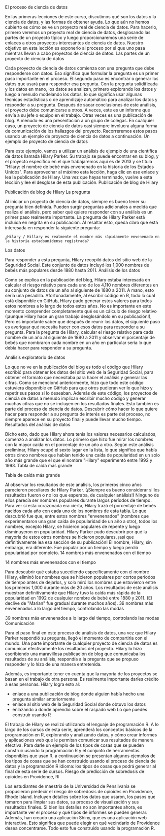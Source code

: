 El proceso de ciencia de datos

En las primeras lecciones de este curso, discutimos qué son los datos y la ciencia de datos, y las formas de obtener ayuda. Lo que aún no hemos cubierto es cómo se ve un proyecto real de ciencia de datos. Para hacerlo, primero veremos un proyecto real de ciencia de datos, desglosando las partes de un proyecto típico y luego proporcionaremos una serie de enlaces a otros proyectos interesantes de ciencia de datos. Nuestro objetivo en esta lección es exponerlo al proceso por el que uno pasa mientras llevan a cabo proyectos de ciencia de datos.
Las partes de un proyecto de ciencia de datos

Cada proyecto de ciencia de datos comienza con una pregunta que debe responderse con datos. Eso significa que formular la pregunta es un primer paso importante en el proceso. El segundo paso es encontrar o generar los datos que usará para responder esa pregunta. Con la pregunta solidificada y los datos en mano, los datos se analizan, primero explorando los datos y luego a menudo modelando los datos, lo que significa usar algunas técnicas estadísticas o de aprendizaje automático para analizar los datos y responder a su pregunta. Después de sacar conclusiones de este análisis, el proyecto debe comunicarse a otros. A veces, este es un informe que envía a su jefe o equipo en el trabajo. Otras veces es una publicación de blog. A menudo es una presentación a un grupo de colegas. En cualquier caso, un proyecto de ciencia de datos casi siempre involucra alguna forma de comunicación de los hallazgos del proyecto. Recorreremos estos pasos usando un ejemplo de proyecto de ciencia de datos a continuación.
Un ejemplo de proyecto de ciencia de datos

Para este ejemplo, vamos a utilizar un análisis de ejemplo de una científica de datos llamada Hilary Parker. Su trabajo se puede encontrar en su blog, y el proyecto específico en el que trabajaremos aquí es de 2013 y se titula "Hilary: el nombre de bebé más envenenado en la historia de los Estados Unidos". Para aprovechar al máximo esta lección, haga clic en ese enlace y lea la publicación de Hilary. Una vez que hayas terminado, vuelve a esta lección y lee el desglose de esta publicación.
Publicación de blog de Hilary

Publicación de blog de Hilary
La pregunta

Al iniciar un proyecto de ciencia de datos, siempre es bueno tener su pregunta bien definida. Pueden surgir preguntas adicionales a medida que realiza el análisis, pero saber qué quiere responder con su análisis es un primer paso realmente importante. La pregunta de Hilary Parker está incluida en negrita en su publicación. Al resaltar esto, queda claro que está interesada en responder la siguiente pregunta:

    ¿Hilary / Hillary es realmente el nombre más rápidamente envenenado en la historia estadounidense registrada?

Los datos

Para responder a esta pregunta, Hilary recopiló datos del sitio web de la Seguridad Social. Este conjunto de datos incluyó los 1,000 nombres de bebés más populares desde 1880 hasta 2011.
Análisis de los datos

Como se explica en la publicación del blog, Hilary estaba interesada en calcular el riesgo relativo para cada uno de los 4,110 nombres diferentes en su conjunto de datos de un año al siguiente de 1880 a 2011. A mano, esto sería una pesadilla. Afortunadamente, al escribir código en R, todo lo cual está disponible en GitHub, Hilary pudo generar estos valores para todos estos nombres a lo largo de todos estos años. No es importante en este momento comprender completamente qué es un cálculo de riesgo relativo (¡aunque Hilary hace un gran trabajo desglosándolo en su publicación!), Pero es importante saber que después de reunir los datos, el siguiente paso es averiguar qué necesita hacer con esos datos para responder a su pregunta. Para la pregunta de Hilary, calcular el riesgo relativo para cada nombre de un año al siguiente de 1880 a 2011 y observar el porcentaje de bebés que nombraron cada nombre en un año en particular sería lo que debía hacer para responder a su pregunta.


Análisis exploratorio de datos

Lo que no ve en la publicación del blog es todo el código que Hilary escribió para obtener los datos del sitio web de la Seguridad Social, para obtener el formato que necesitaba para hacer el análisis y generar las cifras. Como se mencionó anteriormente, hizo que todo este código estuviera disponible en GitHub para que otros pudieran ver lo que hizo y repetir sus pasos si lo deseaban. Además de este código, los proyectos de ciencia de datos a menudo implican escribir mucho código y generar muchas cifras que no se incluyen en los resultados finales. Esto también es parte del proceso de ciencia de datos. Descubrir cómo hacer lo que quiere hacer para responder a su pregunta de interés es parte del proceso, no siempre aparece en su proyecto final y puede llevar mucho tiempo.
Resultados del análisis de datos

Dicho esto, dado que Hilary ahora tenía los valores necesarios calculados, comenzó a analizar los datos. Lo primero que hizo fue mirar los nombres con la mayor caída en el porcentaje de un año a otro. Según este análisis preliminar, Hilary ocupó el sexto lugar en la lista, lo que significa que había otros cinco nombres que habían tenido una caída de popularidad en un solo año más grande que el que el nombre "Hilary" experimentó entre 1992 y 1993.
Tabla de caída más grande

Tabla de caída más grande

Al observar los resultados de este análisis, los primeros cinco años parecieron peculiares de Hilary Parker. (¡Siempre es bueno considerar si los resultados fueron o no los que esperaba, de cualquier análisis!) Ninguno de ellos parecía ser nombres populares durante largos períodos de tiempo. Para ver si esta corazonada era cierta, Hilary trazó el porcentaje de bebés nacidos cada año con cada uno de los nombres de esta tabla. Lo que descubrió fue que, entre estos nombres "envenenados" (nombres que experimentaron una gran caída de popularidad de un año a otro), todos los nombres, excepto Hilary, se hicieron populares de repente y luego disminuyeron en popularidad. Hilary Parker pudo descubrir por qué la mayoría de estos otros nombres se hicieron populares, ¡así que definitivamente lea esa sección de su publicación! El nombre, Hilary, sin embargo, era diferente. Fue popular por un tiempo y luego perdió popularidad por completo.
14 nombres más envenenados con el tiempo

14 nombres más envenenados con el tiempo

Para descubrir qué estaba sucediendo específicamente con el nombre Hilary, eliminó los nombres que se hicieron populares por cortos períodos de tiempo antes de dejarlos, y solo miró los nombres que estuvieron entre los primeros 1,000 durante más de 20 años. Los resultados de este análisis muestran definitivamente que Hilary tuvo la caída más rápida de la popularidad en 1992 de cualquier nombre de bebé entre 1880 y 2011. (El declive de "Marian" fue gradual durante muchos años).
39 nombres más envenenados a lo largo del tiempo, controlando las modas

39 nombres más envenenados a lo largo del tiempo, controlando las modas
Comunicación

Para el paso final en este proceso de análisis de datos, una vez que Hilary Parker respondió su pregunta, llegó el momento de compartirla con el mundo. Una parte importante de cualquier proyecto de ciencia de datos es comunicar efectivamente los resultados del proyecto. Hilary lo hizo escribiendo una maravillosa publicación de blog que comunicaba los resultados de su análisis, respondía a la pregunta que se propuso responder y lo hizo de una manera entretenida.

Además, es importante tener en cuenta que la mayoría de los proyectos se basan en el trabajo de otra persona. Es realmente importante darles crédito a esas personas. Hilary logra esto al:
- enlace a una publicación de blog donde alguien había hecho una pregunta similar anteriormente
- enlace al sitio web de la Seguridad Social donde obtuvo los datos
- enlazando a donde aprendió sobre el raspado web
Lo que puedes construir usando R

El trabajo de Hilary se realizó utilizando el lenguaje de programación R. A lo largo de los cursos de esta serie, aprenderá los conceptos básicos de la programación en R, explorando y analizando datos, y cómo crear informes y aplicaciones web que le permitan comunicar sus resultados de manera efectiva. Para darle un ejemplo de los tipos de cosas que se pueden construir usando la programación R y el conjunto de herramientas disponibles que usan R, a continuación se presentan algunos ejemplos de los tipos de cosas que se han construido usando el proceso de ciencia de datos y la programación R idioma: los tipos de cosas que podrá generar al final de esta serie de cursos.
Riesgo de predicción de sobredosis de opioides en Providence, RI

Los estudiantes de maestría de la Universidad de Pensilvania se propusieron predecir el riesgo de sobredosis de opioides en Providence, Rhode Island. Incluyen detalles sobre los datos que usaron, los pasos que tomaron para limpiar sus datos, su proceso de visualización y sus resultados finales. Si bien los detalles no son importantes ahora, es importante ver el proceso y qué tipos de informes se pueden generar. Además, han creado una aplicación Shiny, que es una aplicación web interactiva. Esto significa que puede elegir en qué vecindario de Providence desea concentrarse. Todo esto fue construido usando la programación R.

